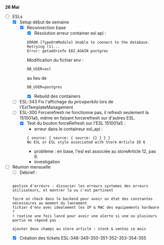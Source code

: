 **26 Mai**
- [ ] ESLs
    - [x] Setup début de semaine
        - [x] Reconnection base
            - [x] Résolution erreur container esl api : 
            ```
            ERROR [TypeOrmModule] Unable to connect to the database. Retrying (1)...
            Error: getaddrinfo EAI_AGAIN postgres
            ```
            Modification du fichier env : 
            ```
            DB_USER=esl
            ```
            au lieu de 
            ```
            DB_USER=postgres
            ```
            - [x] Rebuild des containers
    - [ ] ESL-343 Fix l'affichage du $price per kilo$ lors de l'EslTemplateManagement
    - [ ] ESL-300 Forcerefresh ne fonctionne pas, il refresh seulement la 151001a5, même en faisant forcerefresh sur d'autres ESL.
        - [x] Test du bouton forceRefresh sur l'ESL 151001a5 :
            - erreur dans le containeur esl_api : 
            ```
            { source: { source: { source: {} } } }
            No ESL or ESL style associated with Store Article ID 6
            ```
            - problème : en base, l'esl est associée au storeArticle 12, pas 6.
            - investigation
    
- [ ] Réunion mensuelle
    - [ ] Débrief :
    ```
    
    gestion d'erreurs : dissocier les erreurs systemes des erreurs utilisateurs, et montrer là ou c'est pertinent

    faire un check dans le backend pour avoir un état des constantes nécessaires au moment du lancement
    fichier d'env avec idealement les IP & MAC des equipements hardware ?
    + routine une fois lancé pour avoir une alerte si une ou plusieurs partie ne répond pas

    ajouter deux champs au store article : stock & ventes ce mois
    ```
    - [x] Création des tickets ESL-348-349-350-351-352-353-354-355